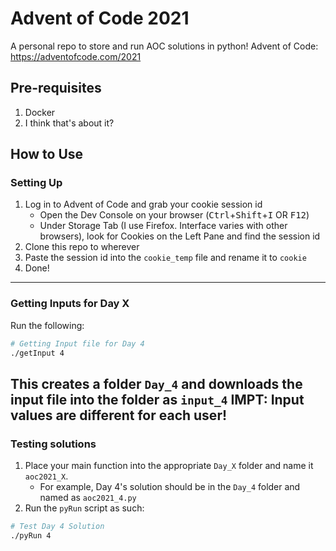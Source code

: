 # Advent of Code 2021
A personal repo to store and run AOC solutions in python!
Advent of Code: https://adventofcode.com/2021

## Pre-requisites
1. Docker
2. I think that's about it?

## How to Use
### Setting Up
1. Log in to Advent of Code and grab your cookie session id
    - Open the Dev Console on your browser (<kbd>Ctrl</kbd>+<kbd>Shift</kbd>+<kbd>I</kbd> OR <kbd>F12</kbd>)
    - Under Storage Tab (I use Firefox. Interface varies with other browsers), look for Cookies on the Left Pane and find the session id
2. Clone this repo to wherever
3. Paste the session id into the `cookie_temp` file and rename it to `cookie`
4. Done!
---
### Getting Inputs for Day X
Run the following:
``` bash
# Getting Input file for Day 4
./getInput 4
```
This creates a folder `Day_4` and downloads the input file into the folder as `input_4`
<b>IMPT: Input values are different for each user!</b>
---

### Testing solutions
1. Place your main function into the appropriate `Day_X` folder and name it `aoc2021_X`.
    - For example, Day 4's solution should be in the `Day_4` folder and named as `aoc2021_4.py`
2. Run the `pyRun` script as such:
``` bash
# Test Day 4 Solution
./pyRun 4
```
